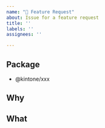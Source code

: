 ```yaml
---
name: "🚀 Feature Request"
about: Issue for a feature request
title: ''
labels: ''
assignees: ''

---
```


<!-- Thank you for sending a feature request! -->

## Package

<!-- Which package do you want to add a feature for? -->

- @kintone/xxx

## Why

<!-- Why do you want the feature and why does it make sense for the package? -->


## What

<!-- What is a solution you want to add? -->

